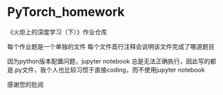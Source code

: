 # PyTorch_homework
《火炬上的深度学习（下）》作业仓库

每个作业题是一个单独的文件
每个文件首行注释会说明该文件完成了哪道题目

因为python版本配置问题，jupyter notebook 总是无法正确执行，因此写的都是.py文件，我个人也比较习惯于直接coding，而不使用jupyter notebook

感谢您的批阅

